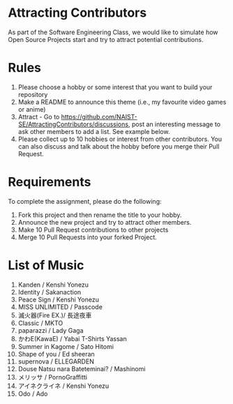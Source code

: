 # Attracting Contributors
As part of the Software Engineering Class, we would like to simulate how Open Source Projects start and try to attract potential contributions.

# Rules

1. Please choose a hobby or some interest that you want to build your repository
2. Make a README to announce this theme (i.e., my favourite video games or anime)
3. Attract - Go to https://github.com/NAIST-SE/AttractingContributors/discussions, post an interesting message to ask other members to add a list. See example below.
4. Please collect up to 10 hobbies or interest from other contributors. You can also discuss and talk about the hobby before you merge their Pull Request.

# Requirements
To complete the assignment, please do the following:
1. Fork this project and then rename the title to your hobby. 
2. Announce the new project and try to attract other members.
3. Make 10 Pull Request contributions to other projects
4. Merge 10 Pull Requests into your forked Project.

# List of Music
1. Kanden / Kenshi Yonezu</br>
2. Identity / Sakanaction</br>
3. Peace Sign / Kenshi Yonezu</br>
4. MISS UNLIMITED / Passcode</br>
5. 滅火器(Fire EX.)/ 長途夜車</br>
6. Classic / MKTO</br>
7. paparazzi / Lady Gaga</br>
8. かわE(KawaE) / Yabai T-Shirts Yassan</br>
9. Summer in Kagome / Sato Hitomi </br>
10. Shape of you / Ed sheeran</br>
11. supernova / ELLEGARDEN </br>
12. Douse Natsu nara Bateteminai? / Mashinomi <br/>
13. メリッサ / PornoGraffitti </br>
14. アイネクライネ / Kenshi Yonezu </br>
15. Odo / Ado </br>
